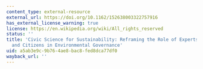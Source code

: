 ```yaml
---
content_type: external-resource
external_url: https://doi.org/10.1162/152638003322757916
has_external_license_warning: true
license: https://en.wikipedia.org/wiki/All_rights_reserved
status: ''
title: 'Civic Science for Sustainability: Reframing the Role of Experts, Policy-Makers
  and Citizens in Environmental Governance'
uid: a5ab3e9c-9b76-4ae8-bac8-fed8dca77df0
wayback_url: ''
---
```

